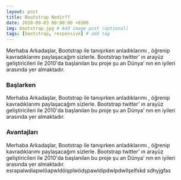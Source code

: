 ```yaml
---
layout: post
title: Bootstrap Nedir??
date: 2018-09-03 00:00:00 +0300
img: bootstrap.jpg # Add image post (optional)
tags: [bootstrap, responsive] # add tag
---
```


Merhaba Arkadaşlar, 
Bootstrap ile tanışırken anladıklarımı , öğrenip kavradıklarımı paylaşacağım sizlerle. 
Bootstrap twitter’ ın arayüz geliştiricileri ile  2010'da başlanılan bu proje şu an Dünya’ nın en iyileri arasında yer almaktadır.

### Başlarken
Merhaba Arkadaşlar, 
Bootstrap ile tanışırken anladıklarımı , öğrenip kavradıklarımı paylaşacağım sizlerle. 
Bootstrap twitter’ ın arayüz geliştiricileri ile  2010'da başlanılan bu proje şu an Dünya’ nın en iyileri arasında yer almaktadır.
### Avantajları

Merhaba Arkadaşlar, 
Bootstrap ile tanışırken anladıklarımı , öğrenip kavradıklarımı paylaşacağım sizlerle. 
Bootstrap twitter’ ın arayüz geliştiricileri ile  2010'da başlanılan bu proje şu an Dünya’ nın en iyileri arasında yer almaktadır. esrapalwdiapwlöapwldöişplwödşpawldipdwlpdwllşelfskd
sdhyjgfas